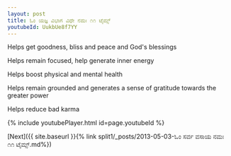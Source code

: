 ```yaml
---
layout: post
title: ಓಂ ಯಜ್ಞ ವಿಭಾಗ ವಿಧೇ ನಮಃ ೧೧ ಟೈಮ್ಸ್
youtubeId: UukbUe8f7YY
---
```

 
 
Helps get goodness, bliss and peace and God's blessings
 
Helps remain focused, help generate inner energy 
 
Helps boost physical and mental health 
 
Helps remain grounded and generates a sense of gratitude towards the greater power 
 
Helps reduce bad karma
 
 
 
 


{% include youtubePlayer.html id=page.youtubeId %}
 
[Next]({{ site.baseurl }}{% link  split1/_posts/2013-05-03-ಓಂ ಸರ್ವ ವಸಾಯ ನಮಃ ೧೧ ಟೈಮ್ಸ್.md%})
 
